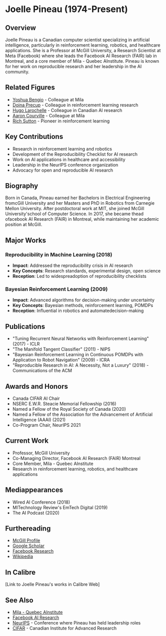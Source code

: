# Joelle Pineau (1974-Present)

## Overview
Joelle Pineau is a Canadian computer scientist specializing in artificial intelligence, particularly in reinforcement learning, robotics, and healthcare applications. She is a Professor at McGill University, a Research Scientist at Meta (Facebook) where she leads the Facebook AI Research (FAIR) lab in Montreal, and a core member of Mila - Quebec AInstitute. Pineau is known for her work on reproducible research and her leadership in the AI community.

## Related Figures
- [Yoshua Bengio](/ai/persons/yoshua_bengio.md) - Colleague at Mila
- [Doina Precup](/ai/persons/doina_precup.md) - Colleague in reinforcement learning research
- [Hugo Larochelle](/ai/persons/hugo_larochelle.md) - Colleague in Canadian AI research
- [Aaron Courville](/ai/persons/aaron_courville.md) - Colleague at Mila
- [Rich Sutton](/ai/persons/rich_sutton.md) - Pioneer in reinforcement learning

## Key Contributions
- Research in reinforcement learning and robotics
- Development of the Reproducibility Checklist for AI research
- Work on AI applications in healthcare and accessibility
- Leadership in the NeurIPS conference organization
- Advocacy for open and reproducible AI research

## Biography
Born in Canada, Pineau earned her Bachelors in Electrical Engineering fromcGill University and her Masters and PhD in Robotics from Carnegie Mellon University. After postdoctoral work at MIT, she joined McGill University'school of Computer Science. In 2017, she became thead ofacebook AI Research (FAIR) in Montreal, while maintaining her academic position at McGill.

## Major Works
### Reproducibility in Machine Learning (2018)
- **Impact**: Addressed the reproducibility crisis in AI research
- **Key Concepts**: Research standards, experimental design, open science
- **Reception**: Led to widespreadoption of reproducibility checklists

### Bayesian Reinforcement Learning (2009)
- **Impact**: Advanced algorithms for decision-making under uncertainty
- **Key Concepts**: Bayesian methods, reinforcement learning, POMDPs
- **Reception**: Influential in robotics and automatedecision-making

## Publications
- "Tuning Recurrent Neural Networks with Reinforcement Learning" (2017) - ICLR
- "The Manifold Tangent Classifier" (2011) - NIPS
- "Bayesian Reinforcement Learning in Continuous POMDPs with Application to Robot Navigation" (2009) - ICRA
- "Reproducible Research in AI: A Necessity, Not a Luxury" (2018) - Communications of the ACM

## Awards and Honors
- Canada CIFAR AI Chair
- NSERC E.W.R. Steacie Memorial Fellowship (2016)
- Named a Fellow of the Royal Society of Canada (2020)
- Named a Fellow of the Association for the Advancement of Artificial Intelligence (AAAI) (2021)
- Co-Program Chair, NeurIPS 2021

## Current Work
- Professor, McGill University
- Co-Managing Director, Facebook AI Research (FAIR) Montreal
- Core Member, Mila - Quebec AInstitute
- Research in reinforcement learning, robotics, and healthcare applications

## Mediappearances
- Wired AI Conference (2018)
- MITechnology Review's EmTech Digital (2019)
- The AI Podcast (2020)

## Furthereading
- [McGill Profile](https://www.cs.mcgill.ca/~jpineau/)
- [Google Scholar](https://scholar.google.com/citations?user=G6vM5sIAAAAJ)
- [Facebook Research](https://research.fb.com/people/pineau-joelle/)
- [Wikipedia](https://en.wikipedia.org/wiki/Joelle_Pineau)

## In Calibre
[Link to Joelle Pineau's works in Calibre Web]

## See Also
- [Mila - Quebec AInstitute](https://mila.quebec/)
- [Facebook AI Research](https://ai.facebook.com/)
- [NeurIPS](https://neurips.cc/) - Conference where Pineau has held leadership roles
- [CIFAR](https://cifar.ca/) - Canadian Institute for Advanced Research

